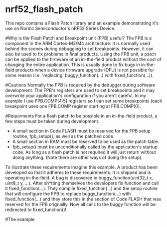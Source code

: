 # nrf52_flash_patch
This repo contains a Flash Patch library and an example demonstrating it's use on Nordic Semiconductor's nRF52 Series Device.

#Why is the Flash Patch and Breakpoint unit (FPB) useful?
The FPB is a component in the ARM Cortex-M3/M4 architecture. It is normally used behind the scenes during debugging to set breakpoints.
However, it can also be used to fix problems in final products. Using the FPB unit, a patch can be applied to the firmware of an in-the-field product without
the cost of changing the entire application. This is usually done to fix bugs in in-the-field products when a device
firmware upgrade (DFU) is not possible for some reason (i.e. 'replacing' buggy_function(...) with fixed_function(...)).

#Cautions
Normally the FPB is required by the debugger during software development. The FPB's registers are used to set breakpoints and it may overwrite
your application's configuration if you aren't careful. In my example I use FPB.COMP[4:5] registers so I can set some breakpoints (each breakpoint
uses one FPB.COMP register starting at FPB.COMP[0].

#Requirments
For a flash patch to be possible in an in-the-field product, a few steps must be taken during development.

* A small section in Code FLASH must be reserved for the FPB setup routine, fpb_setup(), as well as the patched code.
* A small section in RAM must be reserved to be used as the patch table.
* fpb_setup() must be unconditionally called by the application's startup code. As long as a flash patch is not required
it will just return without doing anything. (Note there are other ways of doing the setup).

To illustrate these requirements imagine this example. A product has been developed so that it adheres to these requirements. It is shipped
and is operating in-the-field. A bug is discovered in buggy_function(uint32_t x, uint8_t y, ...). After sh*tting themselves the developers
fix function and call it fixed_function(...). They compile fixed_function(...) and the setup routine that will configure the FPB to replace buggy_function(...) with
fixed_function(...) and they store this in the section of Code FLASH that was reserved for the FPB orignailly. Now all calls to the buggy function
will be redirected to fixed_function()!

#The example


